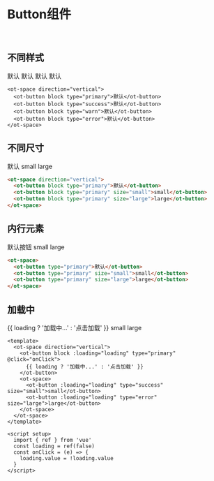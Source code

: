 # Button组件

<br>

## 不同样式

<div>
  <ot-space direction="vertical">
    <ot-button block type="primary" class="test">默认</ot-button>
    <ot-button block type="success">默认</ot-button>
    <ot-button block type="warn">默认</ot-button>
    <ot-button block type="error">默认</ot-button>
  </ot-space>
</div>

```html{2}
<ot-space direction="vertical">
  <ot-button block type="primary">默认</ot-button>
  <ot-button block type="success">默认</ot-button>
  <ot-button block type="warn">默认</ot-button>
  <ot-button block type="error">默认</ot-button>
</ot-space>
```

## 不同尺寸

<div>
  <ot-space direction="vertical">
    <ot-button block type="primary">默认</ot-button>
    <ot-button block type="primary" size="small">small</ot-button>
    <ot-button block type="primary" size="large">large</ot-button>
  </ot-space>
</div>

```html
<ot-space direction="vertical">
  <ot-button block type="primary">默认</ot-button>
  <ot-button block type="primary" size="small">small</ot-button>
  <ot-button block type="primary" size="large">large</ot-button>
</ot-space>
```

## 内行元素

<div>
  <ot-space>
    <ot-button type="primary">默认按钮</ot-button>
    <ot-button type="primary" size="small">small</ot-button>
    <ot-button type="primary" size="large">large</ot-button>
  </ot-space>
</div>

```html
<ot-space>
  <ot-button type="primary">默认</ot-button>
  <ot-button type="primary" size="small">small</ot-button>
  <ot-button type="primary" size="large">large</ot-button>
</ot-space>
```

## 加载中

<div>
  <ot-space direction="vertical">
    <ot-button block :loading="loading" type="primary" @click="onClick">
      {{ loading ? '加载中...' : '点击加载' }}
    </ot-button>
    <ot-space>
      <ot-button :loading="loading" type="success" size="small">small</ot-button>
      <ot-button :loading="loading" type="error" size="large">large</ot-button>
    </ot-space>
  </ot-space>
</div>

```vue
<template>
  <ot-space direction="vertical">
    <ot-button block :loading="loading" type="primary" @click="onClick">
      {{ loading ? '加载中...' : '点击加载' }}
    </ot-button>
    <ot-space>
      <ot-button :loading="loading" type="success" size="small">small</ot-button>
      <ot-button :loading="loading" type="error" size="large">large</ot-button>
    </ot-space>
  </ot-space>
</template>

<script setup>
  import { ref } from 'vue'
  const loading = ref(false)
  const onClick = (e) => {
    loading.value = !loading.value
  }
</script>
```

<script setup>
  import { ref } from 'vue'
  const loading = ref(false)
  const onClick = (e) => {
    loading.value = !loading.value
  }
</script>
